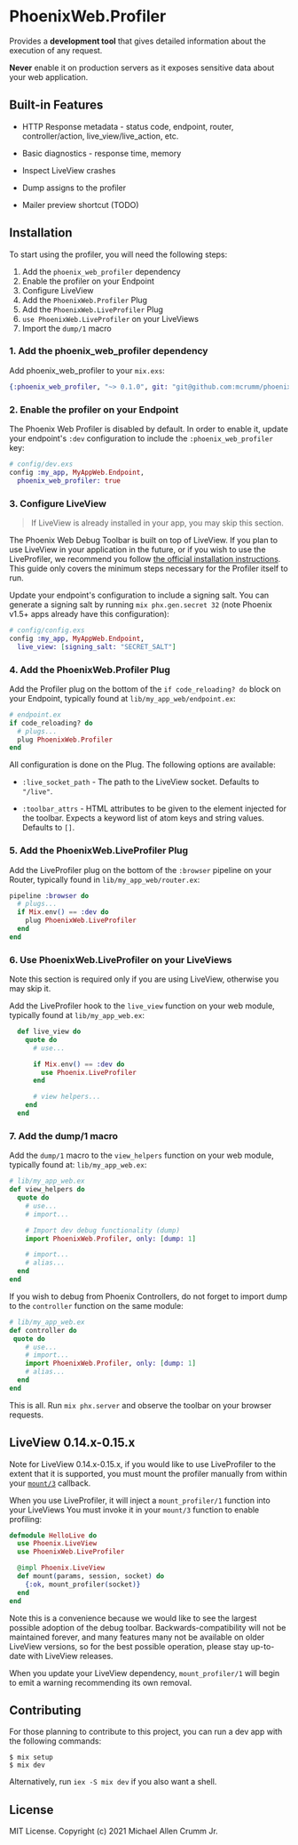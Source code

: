 # PhoenixWeb.Profiler

<!-- MDOC !-->
Provides a **development tool** that gives detailed information about the execution of any request.

**Never** enable it on production servers as it exposes sensitive data about your web application.

## Built-in Features

* HTTP Response metadata - status code, endpoint, router, controller/action, live_view/live_action, etc.

* Basic diagnostics - response time, memory

* Inspect LiveView crashes

* Dump assigns to the profiler

* Mailer preview shortcut (TODO)

## Installation

To start using the profiler, you will need the following steps:

1. Add the `phoenix_web_profiler` dependency
2. Enable the profiler on your Endpoint
3. Configure LiveView
4. Add the `PhoenixWeb.Profiler` Plug
5. Add the `PhoenixWeb.LiveProfiler` Plug
6. `use PhoenixWeb.LiveProfiler` on your LiveViews
7. Import the `dump/1` macro

### 1. Add the phoenix_web_profiler dependency

Add phoenix_web_profiler to your `mix.exs`:

```elixir
{:phoenix_web_profiler, "~> 0.1.0", git: "git@github.com:mcrumm/phoenix_web_profiler.git"}
```

### 2. Enable the profiler on your Endpoint

The Phoenix Web Profiler is disabled by default. In order to enable it,
update your endpoint's `:dev` configuration to include the
`:phoenix_web_profiler` key:

```elixir
# config/dev.exs
config :my_app, MyAppWeb.Endpoint,
  phoenix_web_profiler: true
```

### 3. Configure LiveView

> If LiveView is already installed in your app, you may skip this section.

The Phoenix Web Debug Toolbar is built on top of LiveView. If you plan to use LiveView in your application in the future, or if you wish to use the LiveProfiler, we recommend you follow [the official installation instructions](https://hexdocs.pm/phoenix_live_view/installation.html).
This guide only covers the minimum steps necessary for the Profiler itself to run.

Update your endpoint's configuration to include a signing salt. You can generate a signing salt by running `mix phx.gen.secret 32` (note Phoenix v1.5+ apps already have this configuration):

```elixir
# config/config.exs
config :my_app, MyAppWeb.Endpoint,
  live_view: [signing_salt: "SECRET_SALT"]
```

### 4. Add the PhoenixWeb.Profiler Plug

Add the Profiler plug on the bottom of the `if code_reloading? do` block
on your Endpoint, typically found at `lib/my_app_web/endpoint.ex`:

```elixir
# endpoint.ex
if code_reloading? do
  # plugs...
  plug PhoenixWeb.Profiler
end
```

All configuration is done on the Plug. The following options are available:

* `:live_socket_path` - The path to the LiveView socket.
  Defaults to `"/live"`.

* `:toolbar_attrs` - HTML attributes to be given to the element
  injected for the toolbar. Expects a keyword list of atom keys and
  string values. Defaults to `[]`.

### 5. Add the PhoenixWeb.LiveProfiler Plug

Add the LiveProfiler plug on the bottom of the
`:browser` pipeline on your Router, typically found in
`lib/my_app_web/router.ex`:

```elixir
pipeline :browser do
  # plugs...
  if Mix.env() == :dev do
    plug PhoenixWeb.LiveProfiler
  end
end
```

### 6. Use PhoenixWeb.LiveProfiler on your LiveViews

Note this section is required only if you are using LiveView, otherwise you may skip it.

Add the LiveProfiler hook to the `live_view` function on your
web module, typically found at `lib/my_app_web.ex`:

```elixir
  def live_view do
    quote do
      # use...

      if Mix.env() == :dev do
        use Phoenix.LiveProfiler
      end

      # view helpers...
    end
  end
```

### 7. Add the dump/1 macro

Add the `dump/1` macro to the `view_helpers` function on
your web module, typically found at: `lib/my_app_web.ex`:

```elixir
# lib/my_app_web.ex
def view_helpers do
  quote do
    # use...
    # import...

    # Import dev debug functionality (dump)
    import PhoenixWeb.Profiler, only: [dump: 1]

    # import...
    # alias...
  end
end
```

If you wish to debug from Phoenix Controllers, do not forget to
import dump to the `controller` function on the same module:

```elixir
# lib/my_app_web.ex
def controller do
 quote do
    # use...
    # import...
    import PhoenixWeb.Profiler, only: [dump: 1]
    # alias...
  end
end
```

This is all. Run `mix phx.server` and observe the toolbar on your browser requests.

## LiveView 0.14.x-0.15.x

Note for LiveView 0.14.x-0.15.x, if you would like to use LiveProfiler
to the extent that it is supported, you must mount the profiler manually
from within your [`mount/3`](`c:Phoenix.LiveView.mount/3`) callback.

When you use LiveProfiler, it will inject a `mount_profiler/1` function
into your LiveViews You must invoke it in your `mount/3` function to
enable profiling:

```elixir
defmodule HelloLive do
  use Phoenix.LiveView
  use PhoenixWeb.LiveProfiler

  @impl Phoenix.LiveView
  def mount(params, session, socket) do
    {:ok, mount_profiler(socket)}
  end
end
```

Note this is a convenience because we would like to see the largest
possible adoption of the debug toolbar. Backwards-compatibility will
not be maintained forever, and many features many not be available on
older LiveView versions, so for the best possible operation,
please stay up-to-date with LiveView releases.

When you update your LiveView dependency, `mount_profiler/1` will begin to
emit a warning recommending its own removal.

<!-- MDOC !-->

## Contributing

For those planning to contribute to this project, you can run a dev app with the following commands:

    $ mix setup
    $ mix dev

Alternatively, run `iex -S mix dev` if you also want a shell.

## License

MIT License. Copyright (c) 2021 Michael Allen Crumm Jr.
